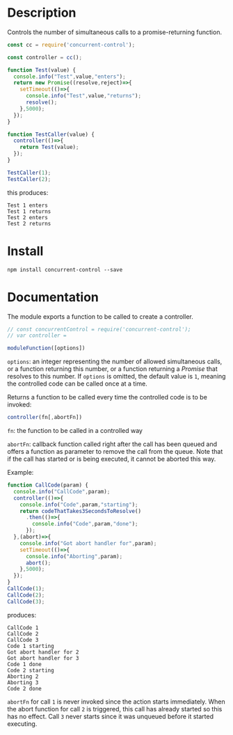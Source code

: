 
# Description

Controls the number of simultaneous calls to a promise-returning function.

```javascript
const cc = require('concurrent-control');

const controller = cc();

function Test(value) {
  console.info("Test",value,"enters");
  return new Promise((resolve,reject)=>{
    setTimeout(()=>{
      console.info("Test",value,"returns");
      resolve();
    },5000);
  });
}

function TestCaller(value) {
  controller(()=>{
    return Test(value);
  });
}

TestCaller(1);
TestCaller(2);
```

this produces:

```
Test 1 enters
Test 1 returns
Test 2 enters
Test 2 returns
```


# Install

```
npm install concurrent-control --save
```

# Documentation

The module exports a function to be called to create a controller.

```javascript
// const concurrentControl = require('concurrent-control');
// var controller =

moduleFunction([options])
```

`options`: an integer representing the number of allowed simultaneous calls, or a function returning this number, or a function returning a _Promise_ that resolves to this number. If `options` is omitted, the default value is `1`, meaning the controlled code can be called once at a time.

Returns a function to be called every time the controlled code is to be invoked:

```javascript
controller(fn[,abortFn])
```

`fn`: the function to be called in a controlled way

`abortFn`: callback function called right after the call has been queued and offers a function as parameter to remove the call from the queue. Note that if the call has started or is being executed, it cannot be aborted this way.

Example:

```javascript
function CallCode(param) {
  console.info("CallCode",param);
  controller(()=>{
    console.info("Code",param,"starting");
    return codeThatTakes3SecondsToResolve()
      .then(()=>{
        console.info("Code",param,"done");
      });
  },(abort)=>{
    console.info("Got abort handler for",param);
    setTimeout(()=>{
      console.info("Aborting",param);
      abort();
    },5000);
  });
}
CallCode(1);
CallCode(2);
CallCode(3);
```

produces:
```
CallCode 1
CallCode 2
CallCode 3
Code 1 starting
Got abort handler for 2
Got abort handler for 3
Code 1 done
Code 2 starting
Aborting 2
Aborting 3
Code 2 done
```

`abortFn` for call `1` is never invoked since the action starts immediately.
When the abort function for call `2` is triggered, this call has already started so this has no effect.
Call `3` never starts since it was unqueued before it started executing.
